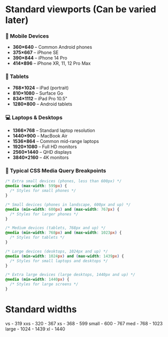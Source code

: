 # Standard viewports (Can be varied later)

### 📱 Mobile Devices
- **360×640** – Common Android phones
- **375×667** – iPhone SE
- **390×844** – iPhone 14 Pro
- **414×896** – iPhone XR, 11, 12 Pro Max

### 📱 Tablets
- **768×1024** – iPad (portrait)
- **810×1080** – Surface Go
- **834×1112** – iPad Pro 10.5"
- **1280×800** – Android tablets

### 💻 Laptops & Desktops
- **1366×768** – Standard laptop resolution
- **1440×900** – MacBook Air
- **1536×864** – Common mid-range laptops
- **1920×1080** – Full HD monitors
- **2560×1440** – QHD displays
- **3840×2160** – 4K monitors

### 🧠 Typical CSS Media Query Breakpoints
```css
/* Extra small devices (phones, less than 600px) */
@media (max-width: 599px) {
  /* Styles for small phones */
}

/* Small devices (phones in landscape, 600px and up) */
@media (min-width: 600px) and (max-width: 767px) {
  /* Styles for larger phones */
}

/* Medium devices (tablets, 768px and up) */
@media (min-width: 768px) and (max-width: 1023px) {
  /* Styles for tablets */
}

/* Large devices (desktops, 1024px and up) */
@media (min-width: 1024px) and (max-width: 1439px) {
  /* Styles for small laptops and desktops */
}

/* Extra large devices (large desktops, 1440px and up) */
@media (min-width: 1440px) {
  /* Styles for large screens */
}

```
# Standard widths

vs - 319
xxs - 320 - 367
xs - 368 - 599
small - 600 - 767
med - 768 - 1023
large - 1024 - 1439
xl - 1440
